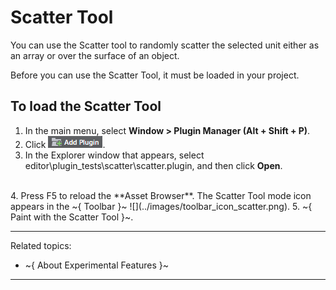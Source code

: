 # Scatter Tool

You can use the Scatter tool to randomly scatter the selected unit either as an array or over the surface of an object.

Before you can use the Scatter Tool, it must be loaded in your project.

## To load the Scatter Tool
1. In the main menu, select **Window > Plugin Manager (Alt + Shift + P)**.
2. Click ![](../images/icon_add_plugin.png).
3. In the Explorer window that appears, select editor\plugin_tests\scatter\scatter.plugin, and then click **Open**.
  <br>
4. Press F5 to reload the **Asset Browser**.
  The Scatter Tool mode icon appears in the ~{ Toolbar }~ ![](../images/toolbar_icon_scatter.png).
5. ~{ Paint with the Scatter Tool }~.

---
Related topics:
-	~{ About Experimental Features }~
---
